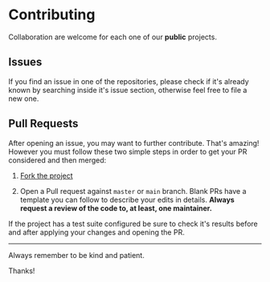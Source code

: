 # Contributing

Collaboration are welcome for each one of our **public** projects.

## Issues

If you find an issue in one of the repositories, please check if it's already known by searching inside it's issue section, otherwise feel free to file a new one.

## Pull Requests

After opening an issue, you may want to further contribute.
That's amazing!\
However you must follow these two simple steps in order to get your PR considered and then merged:

1. [Fork the project](https://help.github.com/articles/creating-a-pull-request-from-a-fork/)

2. Open a Pull request against `master` or `main` branch.
   Blank PRs have a template you can follow to describe your edits in details.
   **Always request a review of the code to, at least, one maintainer.**

If the project has a test suite configured be sure to check it's results before and after applying your changes and opening the PR.

---

Always remember to be kind and patient.

Thanks!
